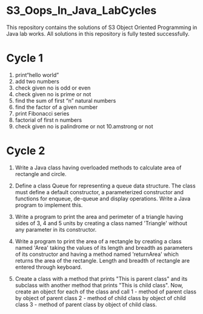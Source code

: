 # S3_Oops_In_Java_LabCycles
This repository contains the solutions of S3 Object Oriented Programming in Java lab works. All solutions in this repository is fully tested successfully.

# Cycle 1

1. print“hello world”
2. add two numbers
3. check given no is odd or even
4. check given no is prime or not
5. find the sum of first “n” natural numbers
6. find the factor of a given number
7. print Fibonacci series
8. factorial of first n numbers
9. check given no is palindrome or not
10.amstrong or not

# Cycle 2

1. Write a Java class having overloaded methods to calculate area of rectangle and circle.

2. Define a class Queue for representing a queue data structure. The class must define a default constructor, a parameterized constructor and functions for enqueue, de-queue and display operations. Write a Java program to implement this.

3. Write a program to print the area and perimeter of a triangle having sides of 3, 4 and 5 units by creating a class named 'Triangle' without any parameter in its constructor.

4. Write a program to print the area of a rectangle by creating a class named 'Area' taking the values of its length and breadth as parameters of its constructor and having a method named 'returnArea' which returns the area of the rectangle. Length and breadth of rectangle are entered through keyboard.

5. Create a class with a method that prints "This is parent class" and its subclass with another method that prints "This is child class". Now, create an object for each of the class and call 1 - method of parent class by object of parent class 2 - method of child class by object of child class 3 - method of parent class by object of child class.
